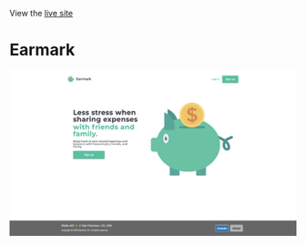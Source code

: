 View the [live site](https://ear-mark.herokuapp.com/#/ "Earmark")

# Earmark
![](https://github.com/darrickyong/earmark/blob/master/docs/readme/splash.png)


